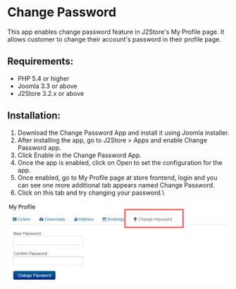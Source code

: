 # Change Password

This app enables change password feature in J2Store's My Profile page. It allows customer to change their account's password in their profile page.

## Requirements:

* PHP 5.4 or higher
* Joomla 3.3 or above
* J2Store 3.2.x or above

## Installation:

1. Download the Change Password App and install it using Joomla installer.
2. After installing the app, go to J2Store > Apps and enable Change Password app.
3. Click Enable in the Change Password App.
4. Once the app is enabled, click on Open to set the configuration for the app.
5. Once enabled, go to My Profile page at store frontend, login and you can see one more additional tab appears named Change Password.&#x20;
6. Click on this tab and try changing your password.\


![Change Password - Frontend.](../.gitbook/assets/changepassword-app-frontend.png)
